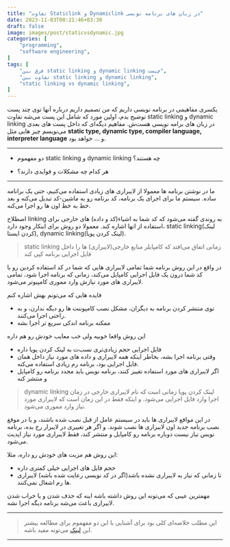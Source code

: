 ```yaml
---
title: "تفاوت Staticlink و Dynamiclink در زبان های برنامه نویسی"
date: 2023-11-03T00:21:46+03:30
draft: false
image: images/post/staticvsdynamic.jpg
categories: [
    "programming",
    "software engineering",
]
tags: [
    "فرق بین static linking و dynamic linking چیست",
    "تفاوت بین static linking و dynamic linking",
    "static linking vs dynamic linking",
]
---
```


یکسری مفاهیمی در برنامه نویسی داریم که من تصمیم داریم درباره آنها توی چند پست توضیح بدم، اولین مورد
که شامل این پست می‌شه تفاوت
static linking
و
dynamic linking
در زبان های برامه نویسی هست‌ش. مفاهیم دیگه‌ای که داخل پست های بعدی می‌نویسم چیز هایی مثل
**static type, dynamic type, compiler language, interpreter language** و ...
خواهد بود.

---

- دو مفهموم
static linking
و
dynamic linking
چه هستند؟

- هر کدام چه مشکلات و فوایدی دارند؟

---

ما در نوشتن برنامه ها معمولا از لایبراری های زیادی استفاده می‌کنیم، حتی یک برانامه ساده.
سیستم ما برای اجرای یک برنامه، کد برنامه رو به ماشین-کد تبدیل می‌کنه و بعد خط به خط
اون ها رو اجرا می‌کنه.

اصطلاح
linking
به روندی گفته می‌شود که کد شما به اشیاء(کد و داده) های خارجی برای استفاده از انها اشاره کند.
معمولا دو روش برای اینکار وجود دارد،
static linking(لینک کردن ایستا),
dynamic linking(لینک کردن پویا).

> static linking
> زمانی اتفاق می‌افتد که کامپایلر منابع خارجی(لایبراری) ها را داخل فایل اجرایی برنامه کپی کند

در واقع در این روش برنامه شما تمامی لایبراری هایی که شما در کد استفاده کردین رو
با کد شما درون یک فایل اجرایی کامپایل می‌کند، زمانی که برنامه اجرا شود، تمامی لایبراری های
مورد نیازش وارد مموری کامپیوتر می‌شود.

فایده هایی که می‌تونم بهش اشاره کنم

- توی منتشر کردن برنامه به دیگران، مشکل نصب کامپوننت ها رو دیگه ندارن، و به راحتی اجرا می‌کنند.
- ممکنه برنامه اندکی سریع تر اجرا بشه

این روش واقعا خوبیه ولی خب معایب خودش رو هم داره

- فایل اجرایی حجم زیادی‌تری نسب‌ت به لینک کردن پویا داره
- وقتی برنامه اجرا بشه، بخاطر اینکه همه لایبراری و داده های مورد نیاز داخل همان فایل اجرایی بود، برنامه رم زیادی استفاده می‌کنه.
- اگر لایبراری های مورد استفاده تغییر کنند، برنامه نویس باید مجدد برنامه رو کامپایل و منتشر کنه


> dynamic linking
> لینک کردن پویا زمانی است که نام لایبراری خارجی در زمان اجرا وارد فایل اجرایی می‌شود.
> و اینکه فقط در این زمان است که لایبراری مورد نیاز وارد مموری می‌شود.

در این مواقع لایبراری ها باید در سیستم عامل از قبل نصب شده باشند، و یا در موقغ نصب برنامه جدید
اون لایبراری ها نصب شوند. و اگر هر تغییری در لایبرار رخ بده، برنامه نویس نیاز نیست دوباره برنامه رو
کامپایل و منتشر کند، فقط لایبراری مورد نیاز اپدیت می‌شود.

این روش هم مزیت های خودش رو داره، مثلا:

- حجم فایل های اجرایی خیلی کمتری داره
- تا زمانی که نیاز به لایبراری نشده باشد(اگر در کد نویسی رعایت شده باشه) لایبراری ها رم اشغال نمی‌کنند.

مهمترین عیبی که می‌تونه این روش داشته باشه اینه که
حذف شدن و یا خراب شدن لایبراری باعث می‌شه برنامه دیگه اجرا نشه.

---

> این مطلب خلاصه‌ای کلی بود برای آشنایی با این دو مفهموم
> برای مطالعه بیشتر این
> [لینک](https://blog.hubspot.com/website/static-vs-dynamic-linking#static-linking)
> می‌تونه مفید باشه.

---